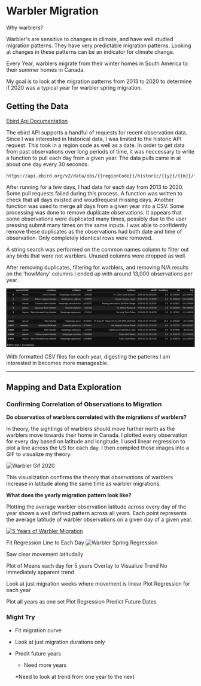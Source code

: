 # Warbler Migration

Why warblers?

Warbler's are sensitive to changes in climate, and have well studied migration patterns. They have very predictable migration patterns. Looking at changes in these patterns can be an indicator for climate change.

Every Year, warblers migrate from their winter homes in South America to their summer homes in Canada. 

My goal is to look at the migration patterns from 2013 to 2020 to determine if 2020 was a typical year for warbler spring migration.


## Getting the Data

[Ebird Api Documentation](https://documenter.getpostman.com/view/664302/S1ENwy59?version=latest)



The ebird API supports a handful of requests for recent observation data. Since I was interested in historical data, I was limited to the historic API request. This took in a region code as well as a date. In order to get data from past observations over long periods of time, it was neccessary to write a function to pull each day from a given year. The data pulls came in at about one day every 30 seconds. 

```
https://api.ebird.org/v2/data/obs/{{regionCode}}/historic/{{y}}/{{m}}/{{d}}
```

After running for a few days, I had data for each day from 2013 to 2020. Some pull requests failed during this process. A function was written to check that all days existed and woudlrequest missing days. Another function was used to merge all days from a given year into a CSV. Some processing was done to remove duplicate observations. It appears that some observations were duplicated many times, possibly due to the user pressing submit many times on the same inputs. I was able to confidently remove these duplicates as the observations had both date and time of observation. Only completely identical rows were removed.

A string search was performed on the common names column to filter out any birds that were not warblers. Unused columns were dropped as well.

After removing duplicates, filtering for warblers, and removing N/A results on the 'howMany' columns I ended up with around 13,000 observations per year.

![Dataframe Example](./images/obs_df)

With formatted CSV files for each year, digesting the patterns I am interested in becomes more manageable. 
____________________


## Mapping and Data Exploration


### Confirming Correlation of Observations to Migration

**Do observatios of warblers correlated with the migrations of warblers?**

In theory, the sightings of warblers should move further north as the warblers move towards their home in Canada. I plotted every observation for every day based on latitude and longitude. I used linear regression to plot a line across the US for each day. I then compiled those images into a GIF to visualize my theory.

 

![Warbler Gif 2020](./graphs/2020_migration.gif)


This visualization confirms the theory that observations of warblers increase in latitude along the same time as warbler migrations.

**What does the yearly migration pattern look like?**

Plotting the average warbler observation latitude across every day of the year shows a well defined pattern across all years. Each point represents the average latitude of warbler observations on a given day of a given year.

[![5 Years of Warbler Migration](./graphs/warbler_plots/5_years_migrations.jpg)](./graphs/5_years_migrations.jpg)






Fit Regression Line to Each Day
![Warbler Spring Regression](./graphs/warbler_plots/spring_migrations_fit.jpg)



Saw clear movement latitudally

Plot of Means each day for 5 years
Overlay to Visualize Trend
No immediately apparent trend

Look at just migration weeks where movement is linear
Plot Regression for each year

Plot all years as one set
Plot Regression
Predict Future Dates








### Might Try

* Fit migration curve

* Look at just migration durations only

* Predit future years 

    * Need more years

    *Need to look at trend from one year to the next

